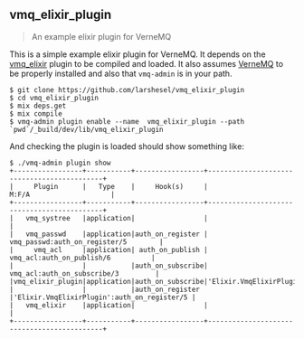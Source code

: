 ## vmq_elixir_plugin

> An example elixir plugin for VerneMQ

This is a simple example elixir plugin for VerneMQ. It depends on the
[vmq_elixir](https://github.com/larshesel/vmq_elixir) plugin to be compiled and
loaded. It also assumes [VerneMQ](https://verne.mq/) to be properly installed
and also that `vmq-admin` is in your path.

```shell
$ git clone https://github.com/larshesel/vmq_elixir_plugin
$ cd vmq_elixir_plugin
$ mix deps.get
$ mix compile
$ vmq-admin plugin enable --name  vmq_elixir_plugin --path `pwd`/_build/dev/lib/vmq_elixir_plugin
```

And checking the plugin is loaded should show something like:

```shell
$ ./vmq-admin plugin show
+-----------------+-----------+-----------------+--------------------------------------------+
|     Plugin      |   Type    |     Hook(s)     |                   M:F/A                    |
+-----------------+-----------+-----------------+--------------------------------------------+
|   vmq_systree   |application|                 |                                            |
|   vmq_passwd    |application|auth_on_register |       vmq_passwd:auth_on_register/5        |
|     vmq_acl     |application| auth_on_publish |         vmq_acl:auth_on_publish/6          |
|                 |           |auth_on_subscribe|        vmq_acl:auth_on_subscribe/3         |
|vmq_elixir_plugin|application|auth_on_subscribe|'Elixir.VmqElixirPlugin':auth_on_subscribe/3|
|                 |           |auth_on_register |'Elixir.VmqElixirPlugin':auth_on_register/5 |
|   vmq_elixir    |application|                 |                                            |
+-----------------+-----------+-----------------+--------------------------------------------+
```
